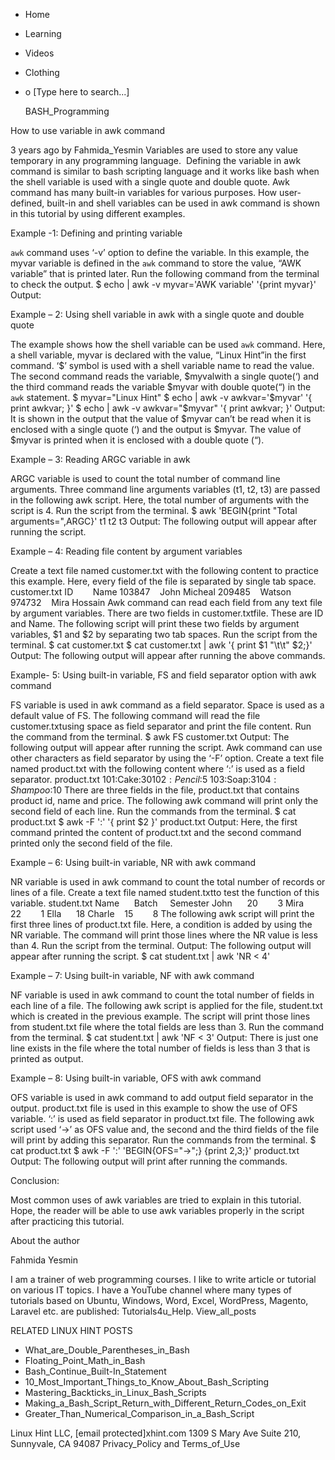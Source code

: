 





















































* Home
* Learning
* Videos
* Clothing
*
  o [Type here to search...]


   BASH_Programming


How to use variable in awk command

3 years ago
by Fahmida_Yesmin
Variables are used to store any value temporary in any programming language. 
Defining the variable in awk command is similar to bash scripting language and
it works like bash when the shell variable is used with a single quote and
double quote. Awk command has many built-in variables for various purposes. How
user-defined, built-in and shell variables can be used in awk command is shown
in this tutorial by using different examples.

Example -1: Defining and printing variable

`awk` command uses ‘-v’ option to define the variable. In this example, the
myvar variable is defined in the `awk` command to store the value, “AWK
variable” that is printed later. Run the following command from the terminal to
check the output.
$ echo | awk -v myvar='AWK variable' '{print myvar}'
Output:

Example – 2: Using shell variable in awk with a single quote and double quote

The example shows how the shell variable can be used `awk` command. Here, a
shell variable, myvar is declared with the value, “Linux Hint”in the first
command. ‘$’ symbol is used with a shell variable name to read the value. The
second command reads the variable, $myvalwith a single quote(‘) and the third
command reads the variable $myvar with double quote(“) in the `awk` statement.
$ myvar="Linux Hint"
$ echo | awk -v awkvar='$myvar' '{ print awkvar; }'
$ echo | awk -v awkvar="$myvar" '{ print awkvar; }'
Output:
It is shown in the output that the value of $myvar can’t be read when it is
enclosed with a single quote (‘) and the output is $myvar. The value of $myvar
is printed when it is enclosed with a double quote (“).

Example – 3: Reading ARGC variable in awk

ARGC variable is used to count the total number of command line arguments.
Three command line arguments variables (t1, t2, t3) are passed in the following
awk script. Here, the total number of arguments with the script is 4. Run the
script from the terminal.
$ awk 'BEGIN{print "Total arguments=",ARGC}' t1 t2 t3
Output:
The following output will appear after running the script.

Example – 4: Reading file content by argument variables

Create a text file named customer.txt with the following content to practice
this example. Here, every field of the file is separated by single tab space.
customer.txt
ID        Name
103847    John Micheal
209485    Watson
974732    Mira Hossain
Awk command can read each field from any text file by argument variables. There
are two fields in customer.txtfile. These are ID and Name. The following script
will print these two fields by argument variables, $1 and $2 by separating two
tab spaces. Run the script from the terminal.
$ cat customer.txt
$ cat customer.txt | awk '{ print $1 "\t\t" $2;}'
Output:
The following output will appear after running the above commands.

Example- 5: Using built-in variable, FS and field separator option with awk
command

FS variable is used in awk command as a field separator. Space is used as a
default value of FS. The following command will read the file customer.txtusing
space as field separator and print the file content. Run the command from the
terminal.
$ awk FS customer.txt
Output:
The following output will appear after running the script.
Awk command can use other characters as field separator by using the ‘-F’
option. Create a text file named product.txt with the following content where
‘:’ is used as a field separator.
product.txt
101:Cake:$30
102:Pencil:$5
103:Soap:$3
104:Shampoo:$10
There are three fields in the file, product.txt that contains product id, name
and price. The following awk command will print only the second field of each
line. Run the commands from the terminal.
$ cat product.txt
$ awk -F ':' '{ print $2 }' product.txt
Output:
Here, the first command printed the content of product.txt and the second
command printed only the second field of the file.

Example – 6: Using built-in variable, NR with awk command

NR variable is used in awk command to count the total number of records or
lines of a file. Create a text file named student.txtto test the function of
this variable.
student.txt
Name      Batch     Semester
John      20        3
Mira      22        1
Ella      18
Charle    15        8
The following awk script will print the first three lines of product.txt file.
Here, a condition is added by using the NR variable. The command will print
those lines where the NR value is less than 4. Run the script from the
terminal.
Output:
The following output will appear after running the script.
$ cat student.txt | awk 'NR < 4'

Example – 7: Using built-in variable, NF with awk command

NF variable is used in awk command to count the total number of fields in each
line of a file. The following awk script is applied for the file, student.txt
which is created in the previous example. The script will print those lines
from student.txt file where the total fields are less than 3. Run the command
from the terminal.
$ cat student.txt | awk 'NF < 3'
Output:
There is just one line exists in the file where the total number of fields is
less than 3 that is printed as output.

Example – 8: Using built-in variable, OFS with awk command

OFS variable is used in awk command to add output field separator in the
output. product.txt file is used in this example to show the use of OFS
variable. ‘:’ is used as field separator in product.txt file. The following awk
script used ‘->’ as OFS value and, the second and the third fields of the file
will print by adding this separator. Run the commands from the terminal.
$ cat product.txt
$ awk -F ':' 'BEGIN{OFS="->";} {print $2,$3;}' product.txt
Output:
The following output will print after running the commands.

Conclusion:

Most common uses of awk variables are tried to explain in this tutorial. Hope,
the reader will be able to use awk variables properly in the script after
practicing this tutorial.


About the author


Fahmida Yesmin

I am a trainer of web programming courses. I like to write article or tutorial
on various IT topics. I have a YouTube channel where many types of tutorials
based on Ubuntu, Windows, Word, Excel, WordPress, Magento, Laravel etc. are
published: Tutorials4u_Help.
View_all_posts

RELATED LINUX HINT POSTS


* What_are_Double_Parentheses_in_Bash
* Floating_Point_Math_in_Bash
* Bash_Continue_Built-In_Statement
* 10_Most_Important_Things_to_Know_About_Bash_Scripting
* Mastering_Backticks_in_Linux_Bash_Scripts
* Making_a_Bash_Script_Return_with_Different_Return_Codes_on_Exit
* Greater_Than_Numerical_Comparison_in_a_Bash_Script

Linux Hint LLC, [email protected]xhint.com
1309 S Mary Ave Suite 210, Sunnyvale, CA 94087
 Privacy_Policy and Terms_of_Use
